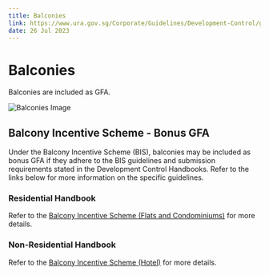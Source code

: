 ```yaml
---
title: Balconies
link: https://www.ura.gov.sg/Corporate/Guidelines/Development-Control/gross-floor-area/GFA/Balconies
date: 26 Jul 2023
---
```


# Balconies

Balconies are included as GFA.

![Balconies Image](https://www.ura.gov.sg/-/media/Corporate/Guidelines/Development-control/GFA/GFA-01A-GFA-Treatment-for-Balconies_final.jpg?h=690&w=1000)

## Balcony Incentive Scheme - Bonus GFA

Under the Balcony Incentive Scheme (BIS), balconies may be included as bonus GFA if they adhere to the BIS guidelines and submission requirements stated in the Development Control Handbooks. Refer to the links below for more information on the specific guidelines.

### Residential Handbook

Refer to the [Balcony Incentive Scheme (Flats and Condominiums)](https://www.ura.gov.sg/Corporate/Guidelines/Development-Control/Residential/Flats-Condominiums/Bonus-GFA/Balcony-Incentive-Scheme) for more details.

### Non-Residential Handbook

Refer to the [Balcony Incentive Scheme (Hotel)](https://www.ura.gov.sg/Corporate/Guidelines/Development-Control/Non-Residential/Hotel/GFA-Incentive-Schemes) for more details.
